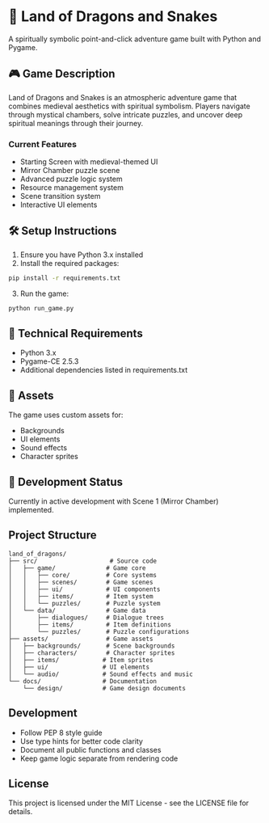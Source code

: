 # 🐉 Land of Dragons and Snakes

A spiritually symbolic point-and-click adventure game built with Python and Pygame.

## 🎮 Game Description
Land of Dragons and Snakes is an atmospheric adventure game that combines medieval aesthetics with spiritual symbolism. Players navigate through mystical chambers, solve intricate puzzles, and uncover deep spiritual meanings through their journey.

### Current Features
- Starting Screen with medieval-themed UI
- Mirror Chamber puzzle scene
- Advanced puzzle logic system
- Resource management system
- Scene transition system
- Interactive UI elements

## 🛠️ Setup Instructions
1. Ensure you have Python 3.x installed
2. Install the required packages:
```bash
pip install -r requirements.txt
```
3. Run the game:
```bash
python run_game.py
```

## 🔧 Technical Requirements
- Python 3.x
- Pygame-CE 2.5.3
- Additional dependencies listed in requirements.txt

## 🎨 Assets
The game uses custom assets for:
- Backgrounds
- UI elements
- Sound effects
- Character sprites

## 🚀 Development Status
Currently in active development with Scene 1 (Mirror Chamber) implemented.

## Project Structure

```
land_of_dragons/
├── src/                    # Source code
│   ├── game/              # Game core
│   │   ├── core/          # Core systems
│   │   ├── scenes/        # Game scenes
│   │   ├── ui/            # UI components
│   │   ├── items/         # Item system
│   │   └── puzzles/       # Puzzle system
│   └── data/              # Game data
│       ├── dialogues/     # Dialogue trees
│       ├── items/         # Item definitions
│       └── puzzles/       # Puzzle configurations
├── assets/                # Game assets
│   ├── backgrounds/       # Scene backgrounds
│   ├── characters/        # Character sprites
│   ├── items/            # Item sprites
│   ├── ui/               # UI elements
│   └── audio/            # Sound effects and music
└── docs/                 # Documentation
    └── design/           # Game design documents
```

## Development

- Follow PEP 8 style guide
- Use type hints for better code clarity
- Document all public functions and classes
- Keep game logic separate from rendering code

## License

This project is licensed under the MIT License - see the LICENSE file for details. 
